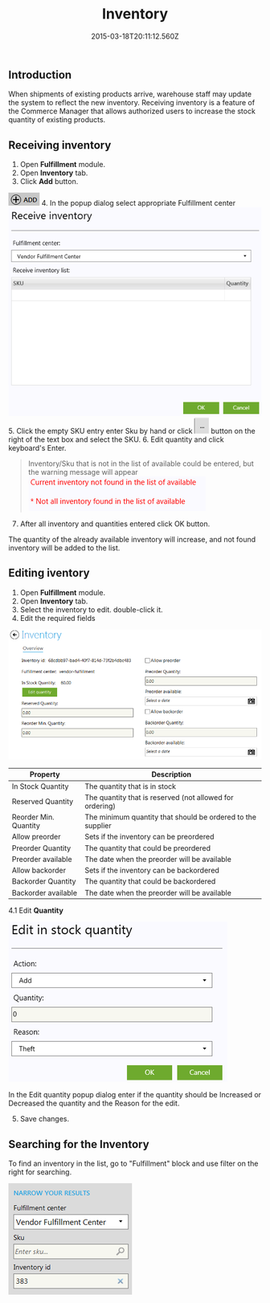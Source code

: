 ﻿---
title: Inventory
description: Inventory
layout: docs
date: 2015-03-18T20:11:12.560Z
priority: 1
---
## Introduction

When shipments of existing products arrive, warehouse staff may update the system to reflect the new inventory. Receiving inventory is a feature of the Commerce Manager that allows authorized users to increase the stock quantity of existing products.

## Receiving inventory

1. Open **Fulfillment** module.
2. Open **Inventory** tab.
3. Click **Add** button.
  <img src="../../../assets/images/docs/image2013-5-29_17_38_44.png" />
4. In the popup dialog select appropriate Fulfillment center
  <img src="../../../assets/images/docs/image2013-6-14_14_55_14.png" />
5. Click the empty SKU entry enter Sku by hand or click
  <img src="../../../assets/images/docs/image2013-6-14_14_56_55.png" />
  button on the right of the text box and select the SKU.
6. Edit quantity and click keyboard's Enter.

> Inventory/Sku that is not in the list of available could be entered, but the warning message will appear
> <img src="../../../assets/images/docs/image2013-6-14_15_12_17.png" />

7. After all inventory and quantities entered click OK button.

The quantity of the already available inventory will increase, and not found inventory will be added to the list.

## Editing iventory

1. Open **Fulfillment** module.
2. Open **Inventory** tab.
3. Select the inventory to edit. double-click it.
4. Edit the required fields
  <img src="../../../assets/images/docs/image2013-6-14_15_38_48.png" />

|Property|Description|
|--------|-----------|
|In Stock Quantity|The quantity that is in stock|
|Reserved Quantity|The quantity that is reserved (not allowed for ordering)|
|Reorder Min. Quantity|The minimum quantity that should be ordered to the supplier|
|Allow preorder|Sets if the inventory can be preordered|
|Preorder Quantity|The quantity that could be preordered|
|Preorder available|The date when the preorder will be available|
|Allow backorder|Sets if the inventory can be backordered|
|Backorder Quantity|The quantity that could be backordered|
|Backorder available|The date when the preorder will be available|

4.1 Edit **Quantity**

<img src="../../../assets/images/docs/image2013-6-14_16_4_3.png" />

In the Edit quantity popup dialog enter if the quantity should be Increased or Decreased the quantity and the Reason for the edit.

5. Save changes.

## Searching for the Inventory

To find an inventory in the list, go to "Fulfillment" block and use filter on the right for searching.

<img src="../../../assets/images/docs/search_inventory.PNG" />
